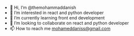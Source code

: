 - 👋 Hi, I’m @themohammaddanish
- 👀 I’m interested in react and python developer 
- 🌱 I’m currently learning front end development 
- 💞️ I’m looking to collaborate on react and python developer
- 📫 How to reach me mohameddaniss@gmail.com

<!---
themohammaddanish/themohammaddanish is a ✨ special ✨ repository because its `README.md` (this file) appears on your GitHub profile.
You can click the Preview link to take a look at your changes.
--->
